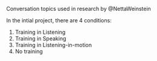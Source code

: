 Conversation topics used in research by @NettaWeinstein

In the intial project, there are 4 conditions:

1. Training in Listening
2. Training in Speaking
3. Training in Listening-in-motion
4. No training
